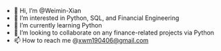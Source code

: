 - 👋 Hi, I’m @Weimin-Xian
- 👀 I’m interested in Python, SQL, and Financial Engineering
- 🌱 I’m currently learning Python
- 💞️ I’m looking to collaborate on any finance-related projects via Python
- 📫 How to reach me @xwm190406@gmail.com

<!---
Weimin-Xian/Weimin-Xian is a ✨ special ✨ repository because its `README.md` (this file) appears on your GitHub profile.
You can click the Preview link to take a look at your changes.
--->
